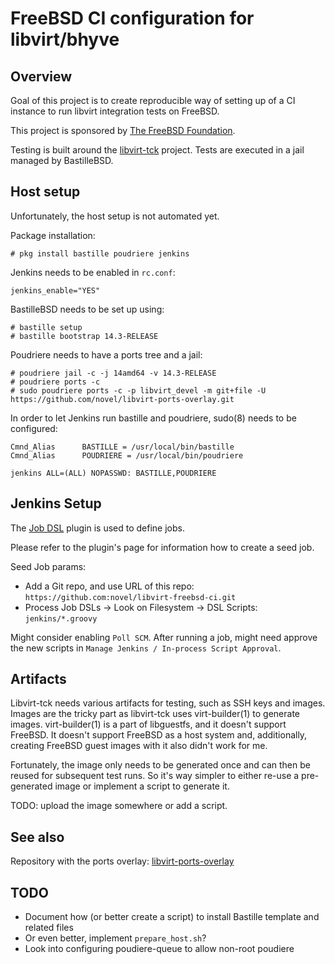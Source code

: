 # FreeBSD CI configuration for libvirt/bhyve
## Overview

Goal of this project is to create reproducible way of setting up
of a CI instance to run libvirt integration tests on FreeBSD.

This project is sponsored by [The FreeBSD Foundation](https://freebsdfoundation.org/).

Testing is built around the [libvirt-tck](https://gitlab.com/libvirt/libvirt-tck)
project. Tests are executed in a jail managed by BastilleBSD.

## Host setup

Unfortunately, the host setup is not automated yet.

Package installation:

```
# pkg install bastille poudriere jenkins
```

Jenkins needs to be enabled in `rc.conf`:

```
jenkins_enable="YES"
```

BastilleBSD needs to be set up using:

```
# bastille setup
# bastille bootstrap 14.3-RELEASE
```

Poudriere needs to have a ports tree and a jail:

```
# poudriere jail -c -j 14amd64 -v 14.3-RELEASE
# poudriere ports -c
# sudo poudriere ports -c -p libvirt_devel -m git+file -U https://github.com/novel/libvirt-ports-overlay.git
```

In order to let Jenkins run bastille and poudriere,
sudo(8) needs to be configured:

```
Cmnd_Alias      BASTILLE = /usr/local/bin/bastille
Cmnd_Alias      POUDRIERE = /usr/local/bin/poudriere

jenkins ALL=(ALL) NOPASSWD: BASTILLE,POUDRIERE
```

## Jenkins Setup

The [Job DSL](https://plugins.jenkins.io/job-dsl/) plugin is used to define jobs.

Please refer to the plugin's page for information how to create a seed job.

Seed Job params:

 - Add a Git repo, and use URL of this repo: `https://github.com:novel/libvirt-freebsd-ci.git`
 - Process Job DSLs -> Look on Filesystem -> DSL Scripts: `jenkins/*.groovy`

Might consider enabling `Poll SCM`. After running a job, might need approve the new scripts
in `Manage Jenkins / In-process Script Approval`.

## Artifacts

Libvirt-tck needs various artifacts for testing, such as SSH keys and images.
Images are the tricky part as libvirt-tck uses virt-builder(1) to generate images.
virt-builder(1) is a part of libguestfs, and it doesn't support FreeBSD.
It doesn't support FreeBSD as a host system and, additionally, creating FreeBSD
guest images with it also didn't work for me.

Fortunately, the image only needs to be generated once
and can then be reused for subsequent test runs. So it's way simpler
to either re-use a pre-generated image or implement a script
to generate it.

TODO: upload the image somewhere or add a script.

## See also

Repository with the ports overlay: [libvirt-ports-overlay](https://github.com/novel/libvirt-ports-overlay.git)

## TODO

 - Document how (or better create a script) to install Bastille template
   and related files
 - Or even better, implement `prepare_host.sh`?
 - Look into configuring poudiere-queue to allow non-root poudiere
